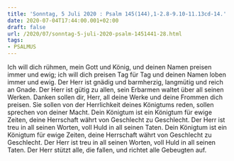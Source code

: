 ```yaml
---
title: 'Sonntag, 5 Juli 2020 : Psalm 145(144),1-2.8-9.10-11.13cd-14.'
date: 2020-07-04T17:44:00.001+02:00
draft: false
url: /2020/07/sonntag-5-juli-2020-psalm-1451441-28.html
tags: 
- PSALMUS
---
```


Ich will dich rühmen, mein Gott und König, und deinen Namen preisen immer und ewig; ich will dich preisen Tag für Tag und deinen Namen loben immer und ewig. Der Herr ist gnädig und barmherzig, langmütig und reich an Gnade. Der Herr ist gütig zu allen, sein Erbarmen waltet über all seinen Werken. Danken sollen dir, Herr, all deine Werke und deine Frommen dich preisen. Sie sollen von der Herrlichkeit deines Königtums reden, sollen sprechen von deiner Macht. Dein Königtum ist ein Königtum für ewige Zeiten, deine Herrschaft währt von Geschlecht zu Geschlecht. Der Herr ist treu in all seinen Worten, voll Huld in all seinen Taten. Dein Königtum ist ein Königtum für ewige Zeiten, deine Herrschaft währt von Geschlecht zu Geschlecht. Der Herr ist treu in all seinen Worten, voll Huld in all seinen Taten. Der Herr stützt alle, die fallen, und richtet alle Gebeugten auf.